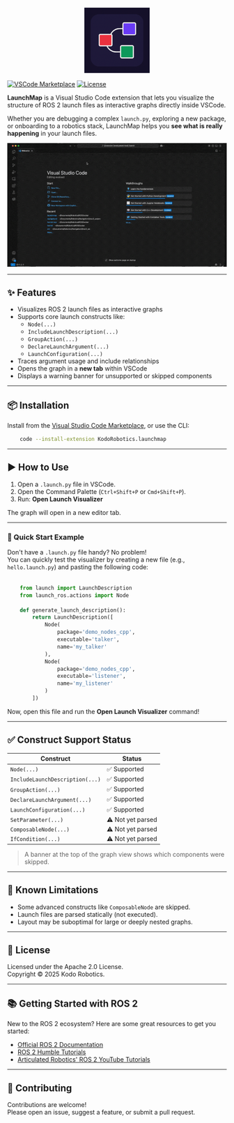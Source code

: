 <p align="center">
  <img src="assets/launchmap-logo.png" width="150" alt="LaunchMap Logo">
</p>

[![VSCode Marketplace](https://img.shields.io/visual-studio-marketplace/v/KodoRobotics.launchmap?label=VSCode%20Marketplace)](https://marketplace.visualstudio.com/items?itemName=KodoRobotics.launchmap)
[![License](https://img.shields.io/github/license/Kodo-Robotics/launchmap?color=blue)](./LICENSE)

**LaunchMap** is a Visual Studio Code extension that lets you visualize the structure of ROS 2 launch files as interactive graphs directly inside VSCode.

Whether you are debugging a complex `launch.py`, exploring a new package, or onboarding to a robotics stack, LaunchMap helps you **see what is really happening** in your launch files.

![LaunchMap Demo](assets/launchmap-demo.gif)

---

## ✨ Features

- Visualizes ROS 2 launch files as interactive graphs
- Supports core launch constructs like:
  - `Node(...)`
  - `IncludeLaunchDescription(...)`
  - `GroupAction(...)`
  - `DeclareLaunchArgument(...)`
  - `LaunchConfiguration(...)`
- Traces argument usage and include relationships
- Opens the graph in a **new tab** within VSCode
- Displays a warning banner for unsupported or skipped components

---

## 📦 Installation

Install from the [Visual Studio Code Marketplace](https://marketplace.visualstudio.com/items?itemName=KodoRobotics.launchmap), or use the CLI:

```bash
    code --install-extension KodoRobotics.launchmap
```
---

## ▶️ How to Use

1. Open a `.launch.py` file in VSCode.
2. Open the Command Palette (`Ctrl+Shift+P` or `Cmd+Shift+P`).
3. Run: **Open Launch Visualizer**

The graph will open in a new editor tab.

---

### 🚀 Quick Start Example

Don't have a `.launch.py` file handy? No problem!  
You can quickly test the visualizer by creating a new file (e.g., `hello.launch.py`) and pasting the following code:

```python

    from launch import LaunchDescription
    from launch_ros.actions import Node

    def generate_launch_description():
        return LaunchDescription([
            Node(
                package='demo_nodes_cpp',
                executable='talker',
                name='my_talker'
            ),
            Node(
                package='demo_nodes_cpp',
                executable='listener',
                name='my_listener'
            )
        ])
```
Now, open this file and run the **Open Launch Visualizer** command!

---

## ✅ Construct Support Status

| Construct                        | Status            |
|----------------------------------|-------------------|
| `Node(...)`                      | ✅ Supported      |
| `IncludeLaunchDescription(...)`  | ✅ Supported      |
| `GroupAction(...)`               | ✅ Supported      |
| `DeclareLaunchArgument(...)`     | ✅ Supported      |
| `LaunchConfiguration(...)`       | ✅ Supported      |
| `SetParameter(...)`              | ⚠️ Not yet parsed |
| `ComposableNode(...)`            | ⚠️ Not yet parsed |
| `IfCondition(...)`               | ⚠️ Not yet parsed |

> A banner at the top of the graph view shows which components were skipped.

---

## 🐛 Known Limitations

- Some advanced constructs like `ComposableNode` are skipped.
- Launch files are parsed statically (not executed).
- Layout may be suboptimal for large or deeply nested graphs.

---

## 📜 License

Licensed under the Apache 2.0 License.  
Copyright © 2025 Kodo Robotics.

---

## 📚 Getting Started with ROS 2

New to the ROS 2 ecosystem? Here are some great resources to get you started:

- [Official ROS 2 Documentation](https://docs.ros.org/en/rolling/)
- [ROS 2 Humble Tutorials](https://docs.ros.org/en/humble/Tutorials.html)
- [Articulated Robotics' ROS 2 YouTube Tutorials](https://www.youtube.com/@ArticulatedRobotics)

---

## 🤝 Contributing

Contributions are welcome!  
Please open an issue, suggest a feature, or submit a pull request.
